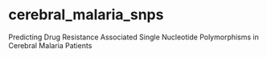# cerebral_malaria_snps
Predicting Drug Resistance Associated Single Nucleotide Polymorphisms in Cerebral Malaria Patients
